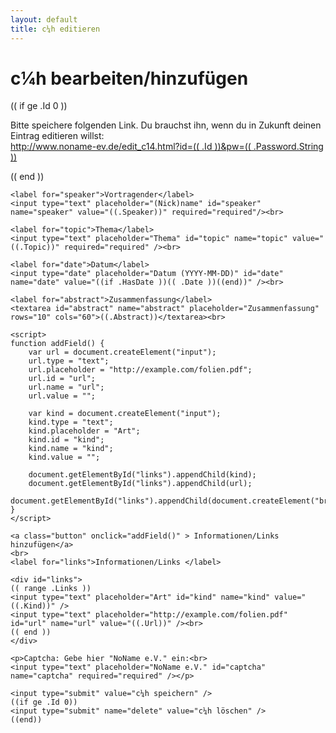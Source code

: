 ```yaml
---
layout: default
title: c¼h editieren
---
```


<h1>c¼h bearbeiten/hinzufügen</h1>

(( if ge .Id 0 ))
<p>
	Bitte speichere folgenden Link. Du brauchst ihn, wenn du in Zukunft deinen
	Eintrag editieren willst:<br />
	<a href="/edit_c14.html?id=(( .Id ))&pw=(( .Password.String ))">http://www.noname-ev.de/edit_c14.html?id=(( .Id ))&pw=(( .Password.String ))</a>
</p>
(( end ))

<form method="POST" action="edit_c14.html">
	<input type="hidden" name="id" value="(( if ge .Id 0 ))((.Id))(( end ))" />
	<input type="hidden" name="pw" value="(( .Password.String ))" />

	<label for="speaker">Vortragender</label>
	<input type="text" placeholder="(Nick)name" id="speaker"  name="speaker" value="((.Speaker))" required="required"/><br>

	<label for="topic">Thema</label>
	<input type="text" placeholder="Thema" id="topic" name="topic" value="((.Topic))" required="required" /><br>

	<label for="date">Datum</label>
	<input type="date" placeholder="Datum (YYYY-MM-DD)" id="date" name="date" value="((if .HasDate ))(( .Date ))((end))" /><br>

	<label for="abstract">Zusammenfassung</label>
	<textarea id="abstract" name="abstract" placeholder="Zusammenfassung" rows="10" cols="60">((.Abstract))</textarea><br>

	<script>
	function addField() {
		var url = document.createElement("input");
		url.type = "text";
		url.placeholder = "http://example.com/folien.pdf";
		url.id = "url";
		url.name = "url";
		url.value = "";

		var kind = document.createElement("input");
		kind.type = "text";
		kind.placeholder = "Art";
		kind.id = "kind";
		kind.name = "kind";
		kind.value = "";

		document.getElementById("links").appendChild(kind);
		document.getElementById("links").appendChild(url);
		document.getElementById("links").appendChild(document.createElement("br"));
 	}
	</script>

	<a class="button" onclick="addField()" > Informationen/Links hinzufügen</a>
	<br>
	<label for="links">Informationen/Links </label>

	<div id="links">
	(( range .Links ))
	<input type="text" placeholder="Art" id="kind" name="kind" value="((.Kind))" />
	<input type="text" placeholder="http://example.com/folien.pdf" id="url" name="url" value="((.Url))" /><br>
	(( end ))
	</div>

	<p>Captcha: Gebe hier "NoName e.V." ein:<br>
	<input type="text" placeholder="NoName e.V." id="captcha" name="captcha" required="required" /></p>

	<input type="submit" value="c¼h speichern" />
	((if ge .Id 0))
	<input type="submit" name="delete" value="c¼h löschen" />
	((end))
</form>


